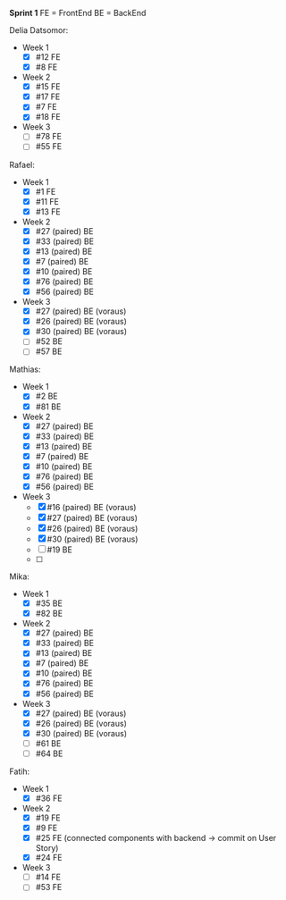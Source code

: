 **Sprint 1**
FE = FrontEnd   BE = BackEnd

Delia Datsomor:
- Week 1
    - [x] #12 FE
    - [x] #8 FE
- Week 2
    - [x] #15 FE
    - [x] #17 FE
    - [x] #7 FE 
    - [x] #18 FE 
- Week 3
    - [ ] #78 FE 
    - [ ] #55 FE

Rafael:
- Week 1
    - [x] #1 FE
    - [x] #11 FE
    - [x] #13 FE
- Week 2
    - [x] #27 (paired) BE
    - [x] #33 (paired) BE
    - [x] #13 (paired) BE
    - [x] #7  (paired) BE
    - [x] #10 (paired) BE
    - [x] #76 (paired) BE
    - [x] #56 (paired) BE
- Week 3
    - [x] #27 (paired) BE (voraus)
    - [x] #26 (paired) BE (voraus)
    - [x] #30 (paired) BE (voraus)
    - [ ] #52 BE
    - [ ] #57 BE

Mathias:
- Week 1
    - [x] #2 BE
    - [x] #81 BE

- Week 2
    - [x] #27 (paired) BE
    - [x] #33 (paired) BE
    - [x] #13 (paired) BE
    - [x] #7  (paired) BE
    - [x] #10 (paired) BE
    - [x] #76 (paired) BE
    - [x] #56 (paired) BE
- Week 3
    - [x] #16 (paired) BE (voraus)
    - [x] #27 (paired) BE (voraus)
    - [x] #26 (paired) BE (voraus)
    - [x] #30 (paired) BE (voraus)
    - [ ] #19 BE
    - [ ] 

Mika:
- Week 1
    - [x] #35 BE
    - [x] #82 BE
- Week 2
    - [x] #27 (paired) BE
    - [x] #33 (paired) BE
    - [x] #13 (paired) BE
    - [x] #7  (paired) BE
    - [x] #10 (paired) BE
    - [x] #76 (paired) BE
    - [x] #56 (paired) BE
- Week 3
    - [x] #27 (paired) BE (voraus)
    - [x] #26 (paired) BE (voraus)
    - [x] #30 (paired) BE (voraus)
    - [ ] #61 BE
    - [ ] #64 BE 

Fatih:
- Week 1
    - [x] #36 FE
- Week 2
    - [x] #19 FE
    - [x] #9 FE
    - [x] #25 FE (connected components with backend -> commit on User Story)
    - [x] #24 FE 
- Week 3
    - [ ] #14 FE
    - [ ] #53 FE
